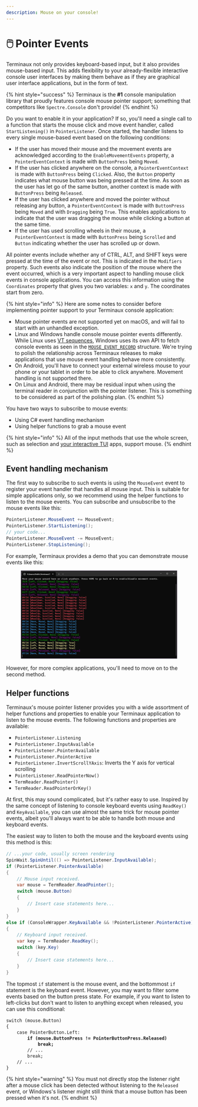 ```yaml
---
description: Mouse on your console!
---
```


# 🖱️ Pointer Events

Terminaux not only provides keyboard-based input, but it also provides mouse-based input. This adds flexibility to your already-flexible interactive console user interfaces by making them behave as if they are graphical user interface applications, but in the form of text.

{% hint style="success" %}
Terminaux is the **#1** console manipulation library that proudly features console mouse pointer support; something that competitors like `Spectre.Console` don't provide!
{% endhint %}

Do you want to enable it in your application? If so, you'll need a single call to a function that starts the mouse click and move event handler, called `StartListening()` in `PointerListener`. Once started, the handler listens to every single mouse-based event based on the following conditions:

* If the user has moved their mouse and the movement events are acknowledged according to the `EnableMovementEvents` property, a `PointerEventContext` is made with `ButtonPress` being `Moved`.
* If the user has clicked anywhere on the console, a `PointerEventContext` is made with `ButtonPress` being `Clicked`. Also, the `Button` property indicates what mouse button was being pressed at the time. As soon as the user has let go of the same button, another context is made with `ButtonPress` being `Released`.
* If the user has clicked anywhere and moved the pointer without releasing any button, a `PointerEventContext` is made with `ButtonPress` being `Moved` and with `Dragging` being `True`. This enables applications to indicate that the user was dragging the mouse while clicking a button at the same time.
* If the user has used scrolling wheels in their mouse, a `PointerEventContext` is made with `ButtonPress` being `Scrolled` and `Button` indicating whether the user has scrolled up or down.

All pointer events include whether any of CTRL, ALT, and SHIFT keys were pressed at the time of the event or not. This is indicated in the `Modifiers` property. Such events also indicate the position of the mouse where the event occurred, which is a very important aspect to handling mouse click events in console applications. You can access this information using the `Coordinates` property that gives you two variables: `x` and `y`. The coordinates start from zero.

{% hint style="info" %}
Here are some notes to consider before implementing pointer support to your Terminaux console application:

* Mouse pointer events are not supported yet on macOS, and will fail to start with an unhandled exception.
* Linux and Windows handle console mouse pointer events differently. While Linux uses [VT sequences](https://www.xfree86.org/current/ctlseqs.html#Mouse%20Tracking), Windows uses its own API to fetch console events as seen in the [`MOUSE_EVENT_RECORD`](https://learn.microsoft.com/en-us/windows/console/mouse-event-record-str) structure. We're trying to polish the relationship across Terminaux releases to make applications that use mouse event handling behave more consistently.
* On Android, you'll have to connect your external wireless mouse to your phone or your tablet in order to be able to click anywhere. Movement handling is not supported there.
* On Linux and Android, there may be residual input when using the terminal reader in conjunction with the pointer listener. This is something to be considered as part of the polishing plan.
{% endhint %}

You have two ways to subscribe to mouse events:

* Using C# event handling mechanism
* Using helper functions to grab a mouse event

{% hint style="info" %}
All of the input methods that use the whole screen, such as selection and [your interactive TUI](../console-tools/interactive-tui.md) apps, support mouse.
{% endhint %}

## Event handling mechanism

The first way to subscribe to such events is using the `MouseEvent` event to register your event handler that handles all mouse input. This is suitable for simple applications only, so we recommend using the helper functions to listen to the mouse events. You can subscribe and unsubscribe to the mouse events like this:

```csharp
PointerListener.MouseEvent += MouseEvent;
PointerListener.StartListening();
// your code...
PointerListener.MouseEvent -= MouseEvent;
PointerListener.StopListening();
```

For example, Terminaux provides a demo that you can demonstrate mouse events like this:

<figure><img src="../../.gitbook/assets/mouse.png" alt=""><figcaption></figcaption></figure>

However, for more complex applications, you'll need to move on to the second method.

## Helper functions

Terminaux's mouse pointer listener provides you with a wide assortment of helper functions and properties to enable your Terminaux application to listen to the mouse events. The following functions and properties are available:

* `PointerListener.Listening`
* `PointerListener.InputAvailable`
* `PointerListener.PointerAvailable`
* `PointerListener.PointerActive`
* `PointerListener.InvertScrollYAxis`: Inverts the Y axis for vertical scrolling
* `PointerListener.ReadPointerNow()`
* `TermReader.ReadPointer()`
* `TermReader.ReadPointerOrKey()`

At first, this may sound complicated, but it's rather easy to use. Inspired by the same concept of listening to console keyboard events using `ReadKey()` and `KeyAvailable`, you can use almost the same trick for mouse pointer events, albeit you'll always want to be able to handle both mouse and keyboard events.

The easiest way to listen to both the mouse and the keyboard events using this method is this:

```csharp
// ...your code, usually screen rendering
SpinWait.SpinUntil(() => PointerListener.InputAvailable);
if (PointerListener.PointerAvailable)
{
    // Mouse input received.
    var mouse = TermReader.ReadPointer();
    switch (mouse.Button)
    {
        // Insert case statements here...
    }
}
else if (ConsoleWrapper.KeyAvailable && !PointerListener.PointerActive)
{
    // Keyboard input received.
    var key = TermReader.ReadKey();
    switch (key.Key)
    {
        // Insert case statements here...
    }
}
```

The topmost `if` statement is the mouse event, and the bottommost `if` statement is the keyboard event. However, you may want to filter some events based on the button press state. For example, if you want to listen to left-clicks but don't want to listen to anything except when released, you can use this conditional:

<pre class="language-csharp"><code class="lang-csharp">switch (mouse.Button)
{
    case PointerButton.Left:
<strong>        if (mouse.ButtonPress != PointerButtonPress.Released)
</strong><strong>            break;
</strong>        // ...
        break;
    // ...
}
</code></pre>

{% hint style="warning" %}
You must not directly stop the listener right after a mouse click has been detected without listening to the `Released` event, or Windows's listener might still think that a mouse button has been pressed when it's not.
{% endhint %}

